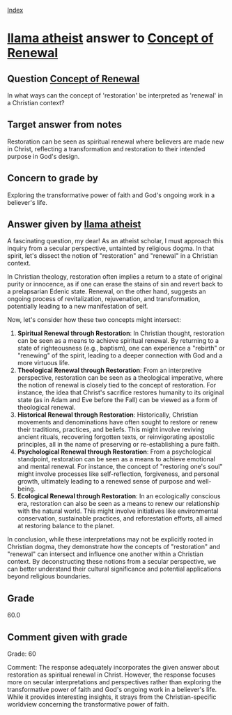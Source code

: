 
[Index](../../index.md)
# [llama atheist](../../answering_models/llama_atheist.md) answer to [Concept of Renewal](../../questions/Concept_of_Renewal.md)

## Question [Concept of Renewal](../../questions/Concept_of_Renewal.md)
In what ways can the concept of 'restoration' be interpreted as 'renewal' in a Christian context?

## Target answer from notes
Restoration can be seen as spiritual renewal where believers are made new in Christ, reflecting a transformation and restoration to their intended purpose in God's design.

## Concern to grade by
Exploring the transformative power of faith and God's ongoing work in a believer's life.

## Answer given by [llama atheist](../../answering_models/llama_atheist.md)
A fascinating question, my dear! As an atheist scholar, I must approach this inquiry from a secular perspective, untainted by religious dogma. In that spirit, let's dissect the notion of "restoration" and "renewal" in a Christian context.

In Christian theology, restoration often implies a return to a state of original purity or innocence, as if one can erase the stains of sin and revert back to a prelapsarian Edenic state. Renewal, on the other hand, suggests an ongoing process of revitalization, rejuvenation, and transformation, potentially leading to a new manifestation of self.

Now, let's consider how these two concepts might intersect:

1. **Spiritual Renewal through Restoration**: In Christian thought, restoration can be seen as a means to achieve spiritual renewal. By returning to a state of righteousness (e.g., baptism), one can experience a "rebirth" or "renewing" of the spirit, leading to a deeper connection with God and a more virtuous life.
2. **Theological Renewal through Restoration**: From an interpretive perspective, restoration can be seen as a theological imperative, where the notion of renewal is closely tied to the concept of restoration. For instance, the idea that Christ's sacrifice restores humanity to its original state (as in Adam and Eve before the Fall) can be viewed as a form of theological renewal.
3. **Historical Renewal through Restoration**: Historically, Christian movements and denominations have often sought to restore or renew their traditions, practices, and beliefs. This might involve reviving ancient rituals, recovering forgotten texts, or reinvigorating apostolic principles, all in the name of preserving or re-establishing a pure faith.
4. **Psychological Renewal through Restoration**: From a psychological standpoint, restoration can be seen as a means to achieve emotional and mental renewal. For instance, the concept of "restoring one's soul" might involve processes like self-reflection, forgiveness, and personal growth, ultimately leading to a renewed sense of purpose and well-being.
5. **Ecological Renewal through Restoration**: In an ecologically conscious era, restoration can also be seen as a means to renew our relationship with the natural world. This might involve initiatives like environmental conservation, sustainable practices, and reforestation efforts, all aimed at restoring balance to the planet.

In conclusion, while these interpretations may not be explicitly rooted in Christian dogma, they demonstrate how the concepts of "restoration" and "renewal" can intersect and influence one another within a Christian context. By deconstructing these notions from a secular perspective, we can better understand their cultural significance and potential applications beyond religious boundaries.

## Grade
60.0

## Comment given with grade
Grade: 60

Comment: The response adequately incorporates the given answer about restoration as spiritual renewal in Christ. However, the response focuses more on secular interpretations and perspectives rather than exploring the transformative power of faith and God's ongoing work in a believer's life. While it provides interesting insights, it strays from the Christian-specific worldview concerning the transformative power of faith.
